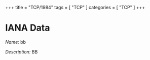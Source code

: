 +++
title = "TCP/1984"
tags = [ "TCP" ]
categories = [ "TCP" ]
+++

# IANA Data

_Name:_ bb

_Description:_ BB

